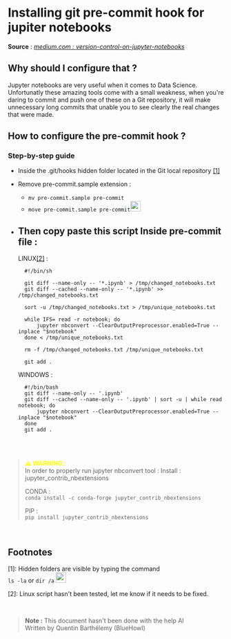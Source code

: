 # Installing git pre-commit hook for jupiter notebooks

**Source** :  [*medium.com : version-control-on-jupyter-notebooks*](https://medium.com/somosfit/version-control-on-jupyter-notebooks-6b67a0cf12a3)


## Why should I configure that ?

Jupyter notebooks are very useful when it comes to Data Science. Unfortunatly these amazing tools come with a small weakness, when you're daring to commit and push one of these on a Git repository, it will make unnecessary long commits that unable you to see clearly the real changes that were made.

## How to configure the pre-commit hook ?
### Step-by-step guide

- Inside the .git/hooks hidden folder located in the Git local repository [[1]](#footnotes)

- Remove pre-commit.sample extension : 
    - ```mv pre-commit.sample pre-commit```
    - ```move pre-commit.sample pre-commit```<img src="https://static.vecteezy.com/system/resources/thumbnails/020/975/574/small/window-10-logo-window-10-icon-transparent-free-png.png" width="24" height="24"> 

- Then copy paste this script Inside pre-commit file :
    - 
    LINUX[[2]](#footnotes) :

        #!/bin/sh

        git diff --name-only -- '*.ipynb' > /tmp/changed_notebooks.txt
        git diff --cached --name-only -- '*.ipynb' >> /tmp/changed_notebooks.txt

        sort -u /tmp/changed_notebooks.txt > /tmp/unique_notebooks.txt

        while IFS= read -r notebook; do
            jupyter nbconvert --ClearOutputPreprocessor.enabled=True --inplace "$notebook"
        done < /tmp/unique_notebooks.txt

        rm -f /tmp/changed_notebooks.txt /tmp/unique_notebooks.txt

        git add .


    WINDOWS :
        
        #!/bin/bash
        git diff --name-only -- '.ipynb'
        git diff --cached --name-only -- '.ipynb' | sort -u | while read notebook; do
            jupyter nbconvert --ClearOutputPreprocessor.enabled=True --inplace "$notebook"
        done
        git add .


<br>
<br>

> **<span style="color:yellow">⚠ WARNING :</span>** \
> In order to properly run jupyter nbconvert tool :
> Install : jupyter_contrib_nbextensions
>
> CONDA : \
> ```conda install -c conda-forge jupyter_contrib_nbextensions```
>
> PIP : \
> ```pip install jupyter_contrib_nbextensions```

<br>

## Footnotes 
    
[1]: Hidden folders are visible by typing the command \
```ls -la``` or ```dir /a```
<img src="https://static.vecteezy.com/system/resources/thumbnails/020/975/574/small/window-10-logo-window-10-icon-transparent-free-png.png" width="24" height="24">

[2]: Linux script hasn't been tested, let me know if it needs to be fixed.

<br>

> **Note :**
> This document hasn't been done with the help AI \
> Written by Quentin Barthélemy (BlueHowl)